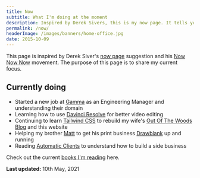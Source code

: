 ```yaml
---
title: Now
subtitle: What I'm doing at the moment
description: Inspired by Derek Sivers, this is my now page. It tells you what I'm doing at this moment in time.
permalink: /now/
headerImage: /images/banners/home-office.jpg
date: 2015-10-09
---
```


This page is inspired by Derek Siver's [now page](http://sivers.org/now) suggestion and his [Now Now Now](http://nownownow.com/) movement. The purpose of this page is to share my current focus.

## Currently doing
- Started a new job at [Gamma](https://www.gamma.co.uk/) as an Engineering Manager and understanding their domain
- Learning how to use [Davinci Resolve](https://www.blackmagicdesign.com/products/davinciresolve/) for better video editing
- Continuing to learn [Tailwind CSS](https://tailwindcss.com/) to rebuild my wife's [Out Of The Woods Blog](http://outofthewoodsblog.com/) and this website
- Helping my brother [Matt](https://twitter.com/Maff_Faulty) to get his print business [Drawblank](https://drawblank.co.uk) up and running
- Reading [Automatic Clients](https://automaticclients.com/) to understand how to build a side business 

Check out the current [books I'm reading](/books) here.

**Last updated:** 10th May, 2021
